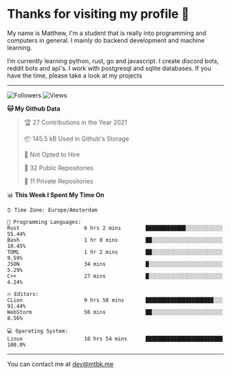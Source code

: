 # Thanks for visiting my profile 👋
My name is Matthew, I'm a student that is really into programming and computers in general. I mainly do backend development and machine learning.

I’m currently learning python, rust, go and javascript. I create discord bots, reddit bots and api's. I work with postgresql and sqlite databases. If you have the time, please take a look at my projects

---
![Followers](https://img.shields.io/github/followers/DankDumpster?style=social)
![Views](https://komarev.com/ghpvc/?username=DankDumpster&style=flat-square&color=green)
<!--START_SECTION:waka-->
**🐱 My Github Data** 

> 🏆 27 Contributions in the Year 2021
 > 
> 📦 145.5 kB Used in Github's Storage 
 > 
> 🚫 Not Opted to Hire
 > 
> 📜 32 Public Repositories 
 > 
> 🔑 11 Private Repositories  
 > 
📊 **This Week I Spent My Time On** 

```text
⌚︎ Time Zone: Europe/Amsterdam

💬 Programming Languages: 
Rust                     6 hrs 2 mins        █████████████░░░░░░░░░░░░   55.44% 
Bash                     1 hr 8 mins         ██░░░░░░░░░░░░░░░░░░░░░░░   10.45% 
TOML                     1 hr 2 mins         ██░░░░░░░░░░░░░░░░░░░░░░░   9.59% 
JSON                     34 mins             █░░░░░░░░░░░░░░░░░░░░░░░░   5.29% 
C++                      27 mins             █░░░░░░░░░░░░░░░░░░░░░░░░   4.24%

🔥 Editors: 
CLion                    9 hrs 58 mins       ██████████████████████░░░   91.44% 
WebStorm                 56 mins             ██░░░░░░░░░░░░░░░░░░░░░░░   8.56%

💻 Operating System: 
Linux                    10 hrs 54 mins      █████████████████████████   100.0%

```


<!--END_SECTION:waka-->
-------

You can contact me at dev@mtbk.me
